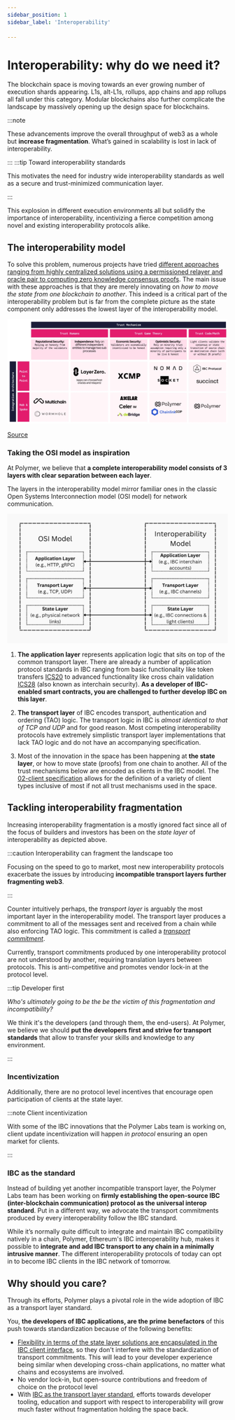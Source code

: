 ```yaml
---
sidebar_position: 1
sidebar_label: 'Interoperability'

---
```


# Interoperability: why do we need it?

The blockchain space is moving towards an ever growing number of execution shards appearing. L1s, alt-L1s, rollups, app chains and app rollups all fall under this category. Modular blockchains also further complicate the landscape by massively opening up the design space for blockchains.

:::note

These advancements improve the overall throughput of web3 as a whole but **increase fragmentation**. What’s gained in scalability is lost in lack of interoperability.

:::
:::tip Toward interoperability standards

This motivates the need for industry wide interoperability standards as well as a secure and trust-minimized communication layer.

:::

This explosion in different execution environments all but solidify the importance of interoperability, incentivizing a fierce competition among novel and existing interoperability protocols alike.

## The interoperability model

To solve this problem, numerous projects have tried [different approaches ranging from highly centralized solutions using a permissioned relayer and oracle pair to computing zero knowledge consensus proofs](https://longhashvc.medium.com/navigating-the-web-of-interoperability-a-deep-dive-into-arbitrary-message-passing-protocols-43a469b9e7d). The main issue with these approaches is that they are merely innovating on _how to move the state from one blockchain to another_. This indeed is a critical part of the interoperability problem but is far from the complete picture as the state component only addresses the lowest layer of the interoperability model.

![the interoperability landscape](../../static/img/background/interop-landscape.png)

[Source](https://longhashvc.medium.com/navigating-the-web-of-interoperability-a-deep-dive-into-arbitrary-message-passing-protocols-43a469b9e7d)

### Taking the OSI model as inspiration

At Polymer, we believe that **a complete interoperability model consists of 3 layers with clear separation between each layer**.

The layers in the interoperability model mirror familiar ones in the classic Open Systems Interconnection model (OSI model) for network communication.

![OSI model comparison of interoperability model](../../static/img/background/OSI-comp.png)

1. **The application layer** represents application logic that sits on top of the common transport layer. There are already a number of application protocol standards in IBC ranging from basic functionality like token transfers [ICS20](https://github.com/cosmos/ibc/tree/main/spec/app/ics-020-fungible-token-transfer) to advanced functionality like cross chain validation [ICS28](https://github.com/cosmos/ibc/tree/main/spec/app/ics-028-cross-chain-validation) (also known as interchain security). **As a developer of IBC-enabled smart contracts, you are challenged to further develop IBC on this layer**.

2. **The transport layer** of IBC encodes transport, authentication and ordering (TAO) logic. The transport logic in IBC is _almost identical to that of TCP and UDP_ and for good reason. Most competing interoperability protocols have extremely simplistic transport layer implementations that lack TAO logic and do not have an accompanying specification.

3. Most of the innovation in the space has been happening at **the state layer**, or how to move state (proofs) from one chain to another. All of the trust mechanisms below are encoded as clients in the IBC model. The [02-client specification](https://github.com/cosmos/ibc/tree/main/spec/core/ics-002-client-semantics) allows for the definition of a variety of client types inclusive of most if not all trust mechanisms used in the space.

## Tackling interoperability fragmentation

Increasing interoperability fragmentation is a mostly ignored fact since all of the focus of builders and investors has been on the _state layer_ of interoperability as depicted above.

:::caution Interoperability can fragment the landscape too

Focusing on the speed to go to market, most new interoperability protocols exacerbate the issues by introducing **incompatible transport layers further fragmenting web3**.

:::

Counter intuitively perhaps, the _transport layer_ is arguably the most important layer in the interoperability model. The transport layer produces a commitment to all of the messages sent and received from a chain while also enforcing TAO logic. This commitment is called a [_transport commitment_](../concepts/vibc/clients.md/#fork-handling-and-virtual-roots).

Currently, transport commitments produced by one interoperability protocol are not understood by another, requiring translation layers between protocols. This is anti-competitive and promotes vendor lock-in at the protocol level.

:::tip Developer first

_Who's ultimately going to be the be the victim of this fragmentation and incompatibility?_

We think it's the developers (and through them, the end-users). At Polymer, we believe we should **put the developers first and strive for transport standards** that allow to transfer your skills and knowledge to any environment.

:::

### Incentivization

Additionally, there are no protocol level incentives that encourage open participation of clients at the state layer.

<!-- TODO: add link to client incentivization work -->
:::note Client incentivization

With some of the IBC innovations that the Polymer Labs team is working on, client update incentivization will happen _in protocol_ ensuring an open market for clients.

:::

### IBC as the standard

Instead of building yet another incompatible transport layer, the Polymer Labs team has been working on **firmly establishing the open-source IBC (inter-blockchain communication) protocol as the universal interop standard**. Put in a different way, we advocate the transport commitments produced by every interoperability follow the IBC standard.

While it’s normally quite difficult to integrate and maintain IBC compatibility natively in a chain, Polymer, Ethereum's IBC interoperability hub, makes it possible to **integrate and add IBC transport to any chain in a minimally intrusive manner**. The different interoperability protocols of today can opt in to become IBC clients in the IBC network of tomorrow.


## Why should you care?

Through its efforts, Polymer plays a pivotal role in the wide adoption of IBC as a transport layer standard.

You, **the developers of IBC applications, are the prime benefactors** of this push towards standardization because of the following benefits:


- [Flexibility in terms of the state layer solutions are encapsulated in the IBC client interface](../concepts/ibc/ibc-clients.md), so they don't interfere with the standardization of transport commitments. This will lead to your developer experience being similar when developing cross-chain applications, no matter what chains and ecosystems are involved.
- No vendor lock-in, but open-source contributions and freedom of choice on the protocol level
- With [IBC as the transport layer standard](../concepts/ibc/ibc.md), efforts towards developer tooling, education and support with respect to interoperability will grow much faster without fragmentation holding the space back.



